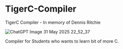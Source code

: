 # TigerC-Compiler
TigerC Compiler - In memory of Dennis Ritchie

![ChatGPT Image 31 May 2025 22_52_37](https://github.com/user-attachments/assets/52d80131-2d6c-4443-a202-bf91aa10dc8f)

Compiler for Students who wants to learn bit of more C.


